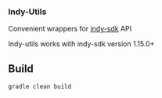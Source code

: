 ### Indy-Utils

Convenient wrappers for [indy-sdk](https://github.com/hyperledger/indy-sdk) API 

Indy-utils works with indy-sdk version 1.15.0+

## Build

    gradle clean build
